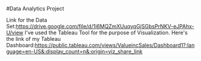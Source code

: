 #Data Analytics Project 



Link for the Data Set:https://drive.google.com/file/d/1i6MQZmXUuqyqGjSGbsPrNKV-eJPAhx-U/view
I've used the Tableau Tool for the purpose of Visualization.
Here's the link of my Tableau Dashboard:https://public.tableau.com/views/ValueincSales/Dashboard1?:language=en-US&:display_count=n&:origin=viz_share_link

